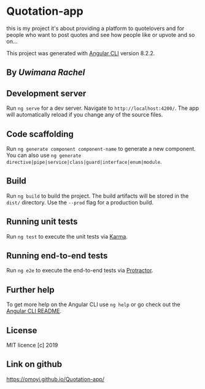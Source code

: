 # Quotation-app
this is my project it's about providing a platform to quotelovers and for people who want to post quotes and see how people like or upvote and so on...

This project was generated with [Angular CLI](https://github.com/angular/angular-cli) version 8.2.2.

## By ***Uwimana Rachel***

## Development server

Run `ng serve` for a dev server. Navigate to `http://localhost:4200/`. The app will automatically reload if you change any of the source files.

## Code scaffolding

Run `ng generate component component-name` to generate a new component. You can also use `ng generate directive|pipe|service|class|guard|interface|enum|module`.

## Build

Run `ng build` to build the project. The build artifacts will be stored in the `dist/` directory. Use the `--prod` flag for a production build.

## Running unit tests

Run `ng test` to execute the unit tests via [Karma](https://karma-runner.github.io).

## Running end-to-end tests

Run `ng e2e` to execute the end-to-end tests via [Protractor](http://www.protractortest.org/).

## Further help

To get more help on the Angular CLI use `ng help` or go check out the [Angular CLI README](https://github.com/angular/angular-cli/blob/master/README.md).

## License 

MIT licence [c] 2019

## Link  on github

https://omoyi.github.io/Quotation-app/
